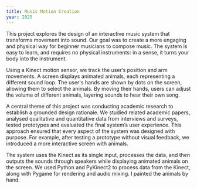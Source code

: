 ```yaml
---
title: Music Motion Creation
year: 2025
---
```

This project explores the design of an interactive music system that transforms movement into sound. Our goal was to create a more engaging and physical way for beginner musicians to compose music. The system is easy to learn, and requires no physical instruments: in a sense, it turns your body into the instrument.

Using a Kinect motion sensor, we track the user’s position and arm movements. A screen displays animated animals, each representing a different sound loop. The user's hands are shown by dots on the screen, allowing them to select the animals. By moving their hands, users can adjust the volume of different animals, layering sounds to hear their own song.

A central theme of this project was conducting academic research to establish a grounded design rationale. We studied related academic papers, analysed qualitative and quantitative data from interviews and surveys, tested prototypes and evaluated the final system’s user experience. This approach ensured that every aspect of the system was designed with purpose. For example, after testing a prototype without visual feedback, we introduced a more interactive screen with animals.

The system uses the Kinect as its single input, processes the data, and then outputs the sounds through speakers while displaying animated animals on the screen. We used Python and PyKinect2 to process data from the Kinect, along with Pygame for rendering and audio mixing. I painted the animals by hand.
